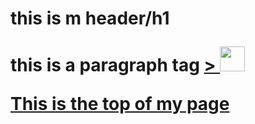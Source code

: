 <!DOCTYPE html>
<html>

<head>
<title> My Bassoon Fansite</title>
</head>

<body>
<h1> this is m header/h1
<p> this is a paragraph tag
<a href="https://www.google.com" target="_blank">>
    <img height="40" width="40" src="http://www.placekitten.com">
    <body>
        <footer> This is the top of my page
        </header>
    </body>